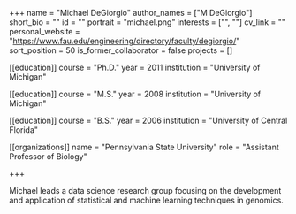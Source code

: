 +++
name = "Michael DeGiorgio"
author_names = ["M DeGiorgio"]
short_bio = ""
id = ""
portrait = "michael.png"
interests = ["", ""]
cv_link = ""
personal_website = "https://www.fau.edu/engineering/directory/faculty/degiorgio/"
sort_position = 50
is_former_collaborator = false
projects = []

[[education]]
  course = "Ph.D."
  year = 2011
  institution = "University of Michigan"

[[education]]
  course = "M.S."
  year = 2008
  institution = "University of Michigan"

[[education]]
  course = "B.S."
  year = 2006
  institution = "University of Central Florida"

[[organizations]]
  name = "Pennsylvania State University"
  role = "Assistant Professor of Biology"

+++

Michael leads a data science research group focusing on the development and application of statistical and machine learning techniques in genomics.
